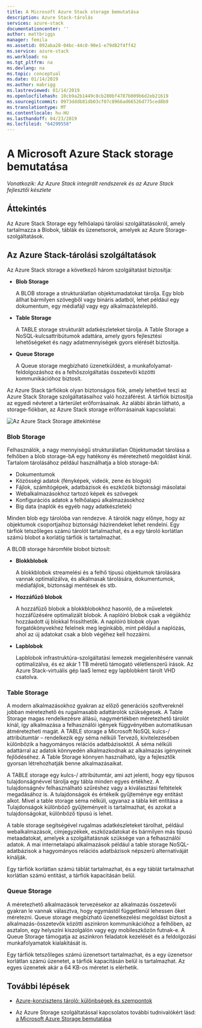 ```yaml
---
title: A Microsoft Azure Stack storage bemutatása
description: Azure Stack-tárolás
services: azure-stack
documentationcenter: ''
author: mattbriggs
manager: femila
ms.assetid: 092aba28-04bc-44c0-90e1-e79d82f4ff42
ms.service: azure-stack
ms.workload: na
ms.tgt_pltfrm: na
ms.devlang: na
ms.topic: conceptual
ms.date: 01/14/2019
ms.author: mabrigg
ms.lastreviewed: 01/14/2019
ms.openlocfilehash: 10cb9a2b1449c8cb280bf4787b009b6d2eb21619
ms.sourcegitcommit: 0973dddb81db03cf07c8966ad66526d775ced8b9
ms.translationtype: MT
ms.contentlocale: hu-HU
ms.lasthandoff: 04/23/2019
ms.locfileid: "64299558"
---
```

# <a name="introduction-to-azure-stack-storage"></a>A Microsoft Azure Stack storage bemutatása

*Vonatkozik: Az Azure Stack integrált rendszerek és az Azure Stack fejlesztői készlete*

## <a name="overview"></a>Áttekintés

Az Azure Stack Storage egy felhőalapú tárolási szolgáltatásokról, amely tartalmazza a Blobok, táblák és üzenetsorok, amelyek az Azure Storage-szolgáltatások.

## <a name="azure-stack-storage-services"></a>Az Azure Stack-tárolási szolgáltatások

Az Azure Stack storage a következő három szolgáltatást biztosítja:

- **Blob Storage**

    A BLOB storage a strukturálatlan objektumadatokat tárolja. Egy blob állhat bármilyen szövegből vagy bináris adatból, lehet például egy dokumentum, egy médiafájl vagy egy alkalmazástelepítő.

- **Table Storage**

    A TABLE storage strukturált adatkészleteket tárolja. A Table Storage a NoSQL-kulcsattribútumok adattára, amely gyors fejlesztési lehetőségeket és nagy adatmennyiségek gyors elérését biztosítja.

- **Queue Storage**

    A Queue storage megbízható üzenetküldést, a munkafolyamat-feldolgozáshoz és a felhőszolgáltatás összetevői közötti kommunikációhoz biztosít.

Az Azure Stack tárfiókok olyan biztonságos fiók, amely lehetővé teszi az Azure Stack Storage szolgáltatásaihoz való hozzáférést. A tárfiók biztosítja az egyedi névteret a tárterület erőforrásainak. Az alábbi ábrán látható, a storage-fiókban, az Azure Stack storage erőforrásainak kapcsolatai:

![Az Azure Stack Storage áttekintése](media/azure-stack-storage-overview/AzureStackStorageOverview.png)

### <a name="blob-storage"></a>Blob Storage

Felhasználók, a nagy mennyiségű strukturálatlan Objektumadat tárolása a felhőben a blob storage-bA egy hatékony és méretezhető megoldást kínál. Tartalom tárolásához például használhatja a blob storage-bA:

- Dokumentumok
- Közösségi adatok (fényképek, videók, zene és blogok)
- Fájlok, számítógépek, adatbázisok és eszközök biztonsági másolatai
- Webalkalmazásokhoz tartozó képek és szövegek
- Konfigurációs adatok a felhőalapú alkalmazásokhoz
- Big data (naplók és egyéb nagy adatkészletek)

Minden blob egy tárolóba van rendezve. A tárolók nagy előnye, hogy az objektumok csoportjaihoz biztonsági házirendeket lehet rendelni. Egy tárfiók tetszőleges számú tárolót tartalmazhat, és a egy tároló korlátlan számú blobot a korlátig tárfiók is tartalmazhat.

A BLOB storage háromféle blobot biztosít:

- **Blokkblobok**

    A blokkblobok streamelési és a felhő típusú objektumok tárolására vannak optimalizálva, és alkalmasak tárolására, dokumentumok, médiafájlok, biztonsági mentések és stb.

- **Hozzáfűző blobok**

    A hozzáfűző blobok a blokkblobokhoz hasonló, de a műveletek hozzáfűzésére optimalizált blobok. A naplóíró blobok csak a végükhöz hozzáadott új blokkal frissíthetők. A naplóíró blobok olyan forgatókönyvekhez felelnek meg leginkább, mint például a naplózás, ahol az új adatokat csak a blob végéhez kell hozzáírni.

- **Lapblobok**

    Lapblobok infrastruktúra-szolgáltatási lemezek megjelenítésére vannak optimalizálva, és ez akár 1 TB méretű támogató véletlenszerű írások. Az Azure Stack-virtuális gép IaaS lemez egy lapblobként tárolt VHD csatolva.

### <a name="table-storage"></a>Table Storage

A modern alkalmazásokhoz gyakran az előző generációs szoftvereknél jobban méretezhető és rugalmasabb adattárolók szükségesek. A Table Storage magas rendelkezésre állású, nagymértékben méretezhető tárolót kínál, így alkalmazása a felhasználói igények függvényében automatikusan átméretezheti magát. A TABLE storage a Microsoft NoSQL kulcs-/ attribútumtár – rendelkezik egy séma nélküli Tervező, kivitelezésében különbözik a hagyományos relációs adatbázisoktól. A séma nélküli adattárral az adatok könnyedén alkalmazkodnak az alkalmazás igényeinek fejlődéséhez. A Table Storage könnyen használható, így a fejlesztők gyorsan létrehozhatják benne alkalmazásaikat.

A TABLE storage egy kulcs-/ attribútumtár, ami azt jelenti, hogy egy típusos tulajdonságnévvel tárolja egy tábla minden egyes értékhez. A tulajdonságnév felhasználható szűréshez vagy a kiválasztási feltételek megadásához is. A tulajdonságok és értékeik gyűjteménye egy entitást alkot. Mivel a table storage séma nélküli, ugyanaz a tábla két entitása a Tulajdonságok különböző gyűjteményeit is tartalmazhat, és azokat a tulajdonságokat, különböző típusú is lehet.

A table storage segítségével rugalmas adatkészleteket tárolhat, például webalkalmazások, címjegyzékek, eszközadatokat és bármilyen más típusú metaadatokat, amelyek a szolgáltatásnak szüksége van a felhasználói adatok. A mai internetalapú alkalmazások például a table storage NoSQL-adatbázisok a hagyományos relációs adatbázisok népszerű alternatíváját kínálják.

Egy tárfiók korlátlan számú táblát tartalmazhat, és a egy táblát tartalmazhat korlátlan számú entitást, a tárfiók kapacitásán belül.

### <a name="queue-storage"></a>Queue Storage

A méretezhető alkalmazások tervezésekor az alkalmazás összetevői gyakran le vannak választva, hogy egymástól függetlenül lehessen őket méretezni. Queue storage megbízható üzenetkezelési megoldást biztosít a alkalmazás-összetevők közötti aszinkron kommunikációhoz a felhőben, az asztalon, egy helyszíni kiszolgálón vagy egy mobileszközön futnak-e. A Queue Storage támogatja az aszinkron feladatok kezelését és a feldolgozási munkafolyamatok kialakítását is.

Egy tárfiók tetszőleges számú üzenetsort tartalmazhat, és a egy üzenetsor korlátlan számú üzenetet, a tárfiók kapacitásán belül is tartalmazhat. Az egyes üzenetek akár a 64 KB-os méretet is elérhetik.

## <a name="next-steps"></a>További lépések

- [Azure-konzisztens tároló: különbségek és szempontok](azure-stack-acs-differences.md)

- Az Azure Storage szolgáltatással kapcsolatos további tudnivalókért lásd: [a Microsoft Azure Storage bemutatása](/azure/storage/common/storage-introduction)
